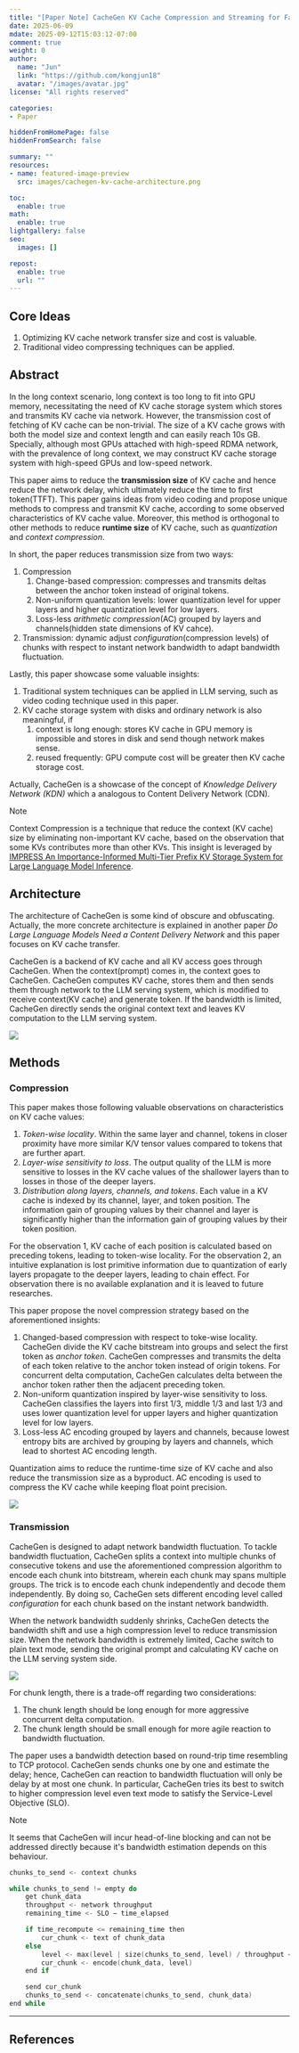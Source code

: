 ```yaml
---
title: "[Paper Note] CacheGen KV Cache Compression and Streaming for Fast Large Language Model Serving"
date: 2025-06-09
mdate: 2025-09-12T15:03:12-07:00
comment: true
weight: 0
author:
  name: "Jun"
  link: "https://github.com/kongjun18"
  avatar: "/images/avatar.jpg"
license: "All rights reserved"

categories:
- Paper

hiddenFromHomePage: false
hiddenFromSearch: false

summary: ""
resources:
- name: featured-image-preview
  src: images/cachegen-kv-cache-architecture.png

toc:
  enable: true
math:
  enable: true
lightgallery: false
seo:
  images: []

repost:
  enable: true
  url: ""
---
```



## Core Ideas

1. Optimizing KV cache network transfer size and cost is valuable.
2. Traditional video compressing techniques can be applied.

## Abstract

In the long context scenario, long context is too long to fit into GPU memory, necessitating the need of KV cache storage system which stores and transmits KV cache via network. However, the transmission cost of fetching of KV cache can be non-trivial. The size of a KV cache grows with both the model size and context length and can easily reach 10s GB. Specially, although most GPUs attached with high-speed RDMA network, with the prevalence of long context, we may construct KV cache storage system with high-speed GPUs and low-speed network.

This paper aims to reduce the **transmission size** of KV cache and hence reduce the network delay, which ultimately reduce the time to first token(TTFT). This paper gains ideas from video coding and propose unique methods to compress and transmit KV cache, according to some observed characteristics of KV cache value. Moreover, this method is orthogonal to other methods to reduce **runtime size** of KV cache, such as *quantization* and *context compression*.

In short, the paper reduces transmission size from two ways:

1. Compression
	1. Change-based compression: compresses and transmits deltas between the anchor token instead of original tokens.
	  2. Non-uniform quantization levels: lower quantization level for upper layers and higher quantization level for low layers.
	  3. Loss-less *arithmetic compression*(AC) grouped by layers and channels(hidden state dimensions of KV cahce).
2. Transmission: dynamic adjust *configuration*(compression levels) of chunks with respect to instant network bandwidth to adapt bandwidth fluctuation.

Lastly, this paper showcase some valuable insights:

1. Traditional system techniques can be applied in LLM serving, such as video coding technique used in this paper.
2. KV cache storage system with disks and ordinary network is also meaningful, if
	1. context is long enough: stores KV cache in GPU memory is impossible and stores in disk and send though network makes sense.
	2. reused frequently: GPU compute cost will be greater then KV cache storage cost.

Actually, CacheGen is a showcase of the concept of *Knowledge Delivery Network (KDN)* which a analogous to Content Delivery Network (CDN).

>[!NOTE]
>Context Compression is a technique that reduce the context (KV cache) size by eliminating non-important KV cache, based on the observation that some KVs contributes more than other KVs. This insight is leveraged by [IMPRESS An Importance-Informed Multi-Tier Prefix KV Storage System for Large Language Model Inference](https://kongjun18.github.io/posts/impress-an-importance-informed-multi-tier-prefix-kv-storage-system-for-large-language-model-inference).
## Architecture

The architecture of CacheGen is some kind of obscure and obfuscating. Actually, the more concrete architecture is explained in another paper *Do Large Language Models Need a Content Delivery Network* and this paper focuses on KV cache transfer.

CacheGen is a backend of KV cache and all KV access goes through CacheGen. When the context(prompt) comes in, the context goes to CacheGen. CacheGen computes KV cache, stores them and then sends them through network to the LLM serving system, which is modified to receive context(KV cache) and generate token. If the bandwidth is limited, CacheGen directly sends the original context text and leaves KV computation to the LLM serving system.

![](./images/cachegen-kv-cache-architecture.png)

## Methods
### Compression

This paper makes those following valuable observations on characteristics on KV cache values:

1. *Token-wise locality*. Within the same layer and channel, tokens in closer proximity have more similar K/V tensor values compared to tokens that are further apart.
2. *Layer-wise sensitivity to loss*. The output quality of the LLM is more sensitive to losses in the KV cache values of the shallower layers than to losses in those of the deeper layers.
3. *Distribution along layers, channels, and tokens*. Each value in a KV cache is indexed by its channel, layer, and token position. The information gain of grouping values by their channel and layer is significantly higher than the information gain of grouping values by their token position.

For the observation 1, KV cache of each position is calculated based on preceding tokens, leading to token-wise locality. For the observation 2, an intuitive explanation is lost primitive information due to quantization of early layers propagate to the deeper layers, leading to chain effect. For observation there is no available explanation and it is leaved to future researches.

This paper propose the novel compression strategy based on the aforementioned insights:

1. Changed-based compression with respect to toke-wise locality. CacheGen divide the KV cache bitstream into groups and select the first token as *anchor token*. CacheGen compresses and transmits the delta of each token relative to the anchor token instead of origin tokens. For concurrent delta computation, CacheGen calculates delta between the anchor token rather then the adjacent preceding token.
2. Non-uniform quantization inspired by layer-wise sensitivity to loss. CacheGen classifies the layers into first 1/3, middle 1/3 and last 1/3 and uses lower quantization level for upper layers and higher quantization level for low layers.
3. Loss-less AC encoding grouped by layers and channels, because lowest entropy bits are archived by grouping by layers and channels, which lead to shortest AC encoding length.

Quantization aims to reduce the runtime-time size of KV cache and also reduce the transmission size as a byproduct. AC encoding is used to compress the KV cache while keeping float point precision.

![](./images/cachegen-changed-based-compression.png)

### Transmission
CacheGen is designed to adapt network bandwidth fluctuation. To tackle bandwidth fluctuation, CacheGen splits a context into multiple chunks of consecutive tokens and use the aforementioned compression algorithm to encode each chunk into bitstream, wherein each chunk may spans multiple groups. The trick is to encode each chunk independently and decode them independently. By doing so, CacheGen sets different encoding level called *configuration* for each chunk based on the instant network bandwidth.

When the network bandwidth suddenly shrinks, CacheGen detects the bandwidth shift and use a high compression level to reduce transmission size. When the network bandwidth is extremely limited, Cache switch to plain text mode, sending the original prompt and calculating KV cache on the LLM serving system side.

![](./images/cachegen-reaction-to-bandwith-fluctuation.png)

For chunk length, there is a trade-off regarding two considerations:

1. The chunk length should be long enough for more aggressive concurrent delta computation.
2. The chunk length should be small enough for more agile reaction to bandwidth fluctuation.

The paper uses a bandwidth detection based on round-trip time resembling to TCP protocol. CacheGen sends chunks one by one and estimate the delay; hence, CacheGen can reaction to bandwidth fluctuation will only be delay by at most one chunk. In particular, CacheGen tries its best to switch to higher compression level even text mode to satisfy the Service-Level Objective (SLO).

>[!NOTE]
>It seems that CacheGen will incur head-of-line blocking and can not be addressed directly because it's bandwidth estimation depends on this behaviour. 

```c
chunks_to_send <- context chunks

while chunks_to_send != empty do
    get chunk_data
    throughput <- network throughput
    remaining_time <- SLO − time_elapsed

    if time_recompute <= remaining_time then
        cur_chunk <- text of chunk_data
    else
        level <- max(level | size(chunks_to_send, level) / throughput <= remaining_time)
        cur_chunk <- encode(chunk_data, level)
    end if

    send cur_chunk
    chunks_to_send <- concatenate(chunks_to_send, chunk_data)
end while
```

---

## References
